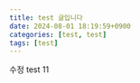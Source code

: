```yaml
---
title: test 글입니다
date: 2024-08-01 18:19:59+0900
categories: [test, test]
tags: [test]
---
```


수정 test 11
